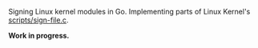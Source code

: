 
Signing Linux kernel modules in Go. Implementing parts of Linux
Kernel's [scripts/sign-file.c](https://git.kernel.org/pub/scm/linux/kernel/git/torvalds/linux.git/tree/scripts/sign-file.c).

**Work in progress.**
